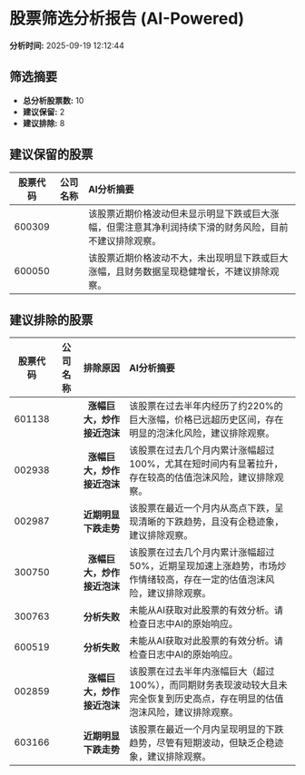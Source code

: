 # 股票筛选分析报告 (AI-Powered)

**分析时间:** 2025-09-19 12:12:44

## 筛选摘要

- **总分析股票数:** 10
- **建议保留:** 2
- **建议排除:** 8

## 建议保留的股票

| 股票代码 | 公司名称 | AI分析摘要 |
|:---:|:---:|:---|
| 600309 |  | 该股票近期价格波动但未显示明显下跌或巨大涨幅，但需注意其净利润持续下滑的财务风险，目前不建议排除观察。 |
| 600050 |  | 该股票近期价格波动不大，未出现明显下跌或巨大涨幅，且财务数据呈现稳健增长，不建议排除观察。 |

## 建议排除的股票

| 股票代码 | 公司名称 | 排除原因 | AI分析摘要 |
|:---:|:---:|:---:|:---|
| 601138 |  | **涨幅巨大，炒作接近泡沫** | 该股票在过去半年内经历了约220%的巨大涨幅，价格已远超历史区间，存在明显的泡沫化风险，建议排除观察。 |
| 002938 |  | **涨幅巨大，炒作接近泡沫** | 该股票在过去几个月内累计涨幅超过100%，尤其在短时间内有显著拉升，存在较高的估值泡沫风险，建议排除观察。 |
| 002987 |  | **近期明显下跌走势** | 该股票在最近一个月内从高点下跌，呈现清晰的下跌趋势，且没有企稳迹象，建议排除观察。 |
| 300750 |  | **涨幅巨大，炒作接近泡沫** | 该股票在过去几个月内累计涨幅超过50%，近期呈现加速上涨趋势，市场炒作情绪较高，存在一定的估值泡沫风险，建议排除观察。 |
| 300763 |  | **分析失败** | 未能从AI获取对此股票的有效分析。请检查日志中AI的原始响应。 |
| 600519 |  | **分析失败** | 未能从AI获取对此股票的有效分析。请检查日志中AI的原始响应。 |
| 002859 |  | **涨幅巨大，炒作接近泡沫** | 该股票在过去半年内涨幅巨大（超过100%），而同期财务表现波动较大且未完全恢复到历史高点，存在明显的估值泡沫风险，建议排除观察。 |
| 603166 |  | **近期明显下跌走势** | 该股票在最近一个月内呈现明显的下跌趋势，尽管有短期波动，但缺乏企稳迹象，建议排除观察。 |
